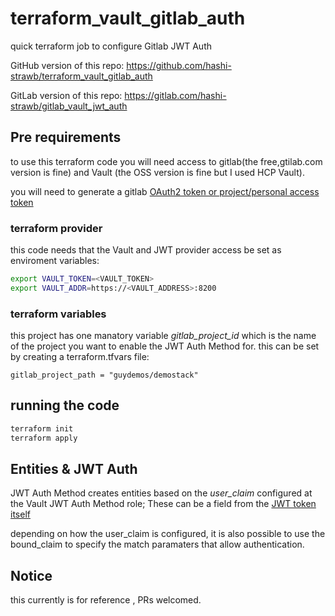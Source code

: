 # terraform_vault_gitlab_auth
quick terraform job to configure Gitlab JWT Auth

GitHub version of this repo: https://github.com/hashi-strawb/terraform_vault_gitlab_auth

GitLab version of this repo: https://gitlab.com/hashi-strawb/gitlab_vault_jwt_auth


## Pre requirements
to use this terraform code you will need access  to gitlab(the free,gtilab.com version is fine) and Vault (the OSS version is fine but I used HCP Vault).

you will need to generate a gitlab [OAuth2 token or project/personal access token](https://docs.gitlab.com/ee/user/profile/personal_access_tokens.html)


### terraform provider
this code needs that the Vault and JWT provider access be set as enviroment variables:
```bash
export VAULT_TOKEN=<VAULT_TOKEN>
export VAULT_ADDR=https://<VAULT_ADDRESS>:8200

```
### terraform variables
this project has one manatory variable *gitlab_project_id* which is the name of the project you want to enable the JWT Auth Method for.
this can be set by creating a terraform.tfvars file:

```text
gitlab_project_path = "guydemos/demostack"
```

## running the code

```bash
terraform init
terraform apply
```


## Entities & JWT Auth
JWT Auth Method creates entities based on the *user_claim* configured at the Vault JWT Auth Method role; These can be a field from the [JWT token itself](https://docs.gitlab.com/ee/ci/examples/authenticating-with-hashicorp-vault/index.html#how-it-works)

depending on how the user_claim is configured, it is also possible to use the bound_claim to specify the match paramaters that allow authentication.






## Notice
this currently is for reference , PRs welcomed.
